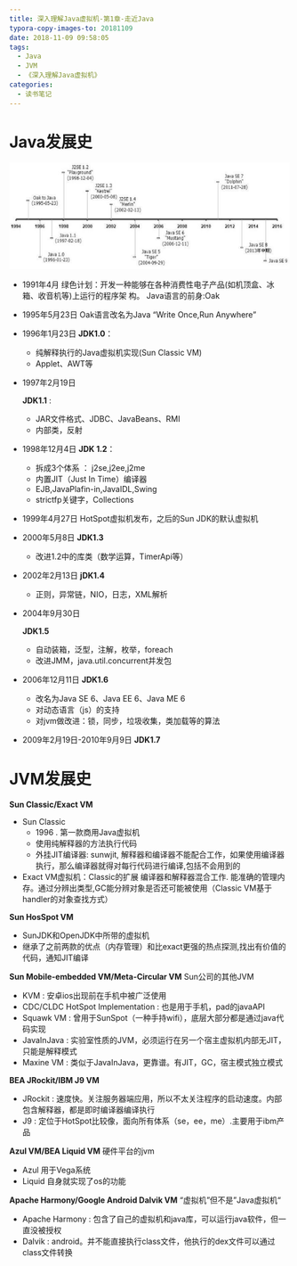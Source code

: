 ```yaml
---
title: 深入理解Java虚拟机-第1章-走近Java
typora-copy-images-to: 20181109
date: 2018-11-09 09:58:05
tags:
  - Java
  - JVM
  - 《深入理解Java虚拟机》
categories:
  - 读书笔记
---
```


# Java发展史

![1541725617815](20181109/1541725617815.png)

- 1991年4月
  绿色计划：开发一种能够在各种消费性电子产品(如机顶盒、冰箱、收音机等)上运行的程序架
  构。
  Java语言的前身:Oak

- 1995年5月23日
  Oak语言改名为Java
  “Write Once,Run Anywhere”

- 1996年1月23日
  **JDK1.0**：

  - 纯解释执行的Java虚拟机实现(Sun Classic VM)
  - Applet、AWT等

- 1997年2月19日

   **JDK1.1** : 

  - JAR文件格式、JDBC、JavaBeans、RMI
  - 内部类，反射

- 1998年12月4日
  **JDK 1.2**：
  - 拆成3个体系 ： j2se,j2ee,j2me
  - 内置JIT（Just In Time）编译器
  - EJB,JavaPlafin-in,JavaIDL,Swing
  - strictfp关键字，Collections

- 1999年4月27日
  HotSpot虚拟机发布，之后的Sun JDK的默认虚拟机

- 2000年5月8日
  **JDK1.3**

  - 改进1.2中的库类（数学运算，TimerApi等）

- 2002年2月13日
  **jDK1.4**

  - 正则，异常链，NIO，日志，XML解析  

- 2004年9月30日

  **JDK1.5**

  - 自动装箱，泛型，注解，枚举，foreach
  - 改进JMM，java.util.concurrent并发包

- 2006年12月11日
  **JDK1.6**
  - 改名为Java SE 6、Java EE 6、Java ME 6
  - 对动态语言（js）的支持
  - 对jvm做改进：锁，同步，垃圾收集，类加载等的算法  
- 2009年2月19日-2010年9月9日
  **JDK1.7** 

# JVM发展史

**Sun Classic/Exact VM**

- Sun Classic
  - 1996 . 第一款商用Java虚拟机
  - 使用纯解释器的方法执行代码
  - 外挂JIT编译器:  sunwjit,
    解释器和编译器不能配合工作，如果使用编译器执行，那么编译器就得对每行代码进行编译,包括不会用到的
- Exact VM虚拟机：Classic的扩展
  编译器和解释器混合工作.
  能准确的管理内存。通过分辨出类型,GC能分辨对象是否还可能被使用（Classic VM基于handler的对象查找方式）

**Sun HosSpot VM**
- SunJDK和OpenJDK中所带的虚拟机
- 继承了之前两款的优点（内存管理）和比exact更强的热点探测,找出有价值的代码，通知JIT编译

**Sun Mobile-embedded VM/Meta-Circular VM**
Sun公司的其他JVM
- KVM : 安卓ios出现前在手机中被广泛使用
- CDC/CLDC HotSpot Implementation : 也是用于手机，pad的javaAPI
- Squawk VM : 曾用于SunSpot（一种手持wifi），底层大部分都是通过java代码实现
- JavaInJava : 实验室性质的JVM，必须运行在另一个宿主虚拟机内部无JIT，只能是解释模式
- Maxine VM : 类似于JavaInJava，更靠谱。有JIT，GC，宿主模式独立模式

**BEA JRockit/IBM J9 VM**
- JRockit : 速度快。关注服务器端应用，所以不太关注程序的启动速度。内部包含解释器，都是即时编译器编译执行
- J9  : 定位于HotSpot比较像，面向所有体系（se，ee，me）.主要用于ibm产品

**Azul VM/BEA Liquid VM**
硬件平台的jvm

- Azul 用于Vega系统
- Liquid 自身就实现了os的功能

**Apache Harmony/Google Android Dalvik VM**
“虚拟机”但不是”Java虚拟机“
- Apache Harmony : 包含了自己的虚拟机和java库，可以运行java软件，但一直没被授权
- Dalvik : android。并不能直接执行class文件，他执行的dex文件可以通过class文件转换